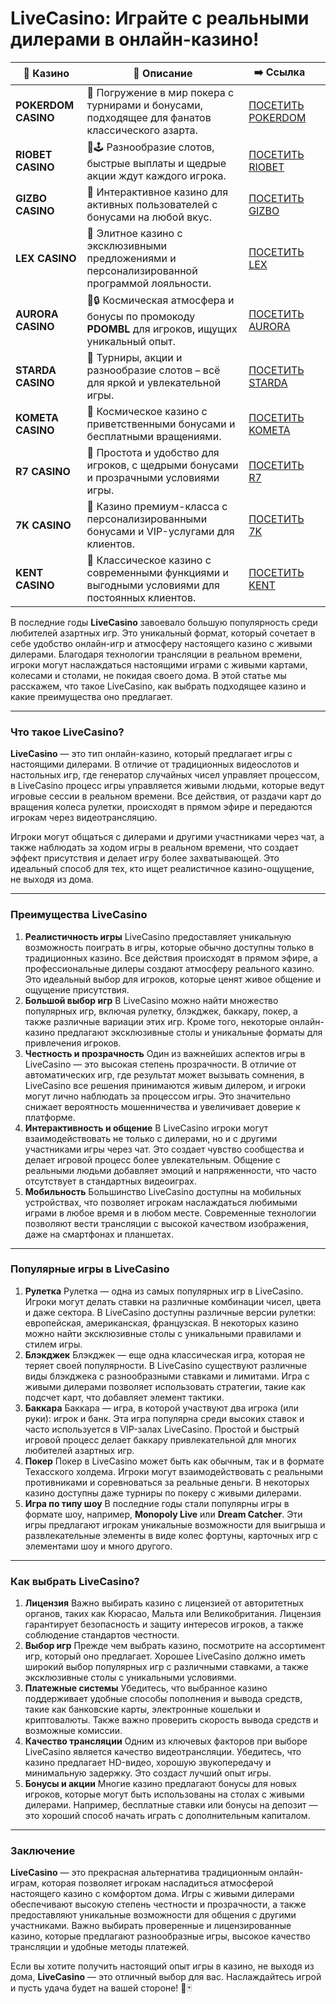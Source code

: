 # LiveCasino: Играйте с реальными дилерами в онлайн-казино!
| 🎰 Казино           | 📜 Описание                                                                                       | ➡️ Ссылка                                                                                          |   |
| ------------------- | ------------------------------------------------------------------------------------------------- | -------------------------------------------------------------------------------------------------- | - |
| **POKERDOM CASINO** | 🎲 Погружение в мир покера с турнирами и бонусами, подходящее для фанатов классического азарта.   | [ПОСЕТИТЬ POKERDOM](https://brandplay.link/FwVc4f)                                                 |   |
| **RIOBET CASINO**   | 🌟🕹️ Разнообразие слотов, быстрые выплаты и щедрые акции ждут каждого игрока.                    | [ПОСЕТИТЬ RIOBET](https://brandplay.link/TnjsxFvH)                                                 |   |
| **GIZBO CASINO**    | 🚀 Интерактивное казино для активных пользователей с бонусами на любой вкус.                      | [ПОСЕТИТЬ GIZBO](https://brandplay.link/rvzLrVLp)                                                  |   |
| **LEX CASINO**      | 🎰 Элитное казино с эксклюзивными предложениями и персонализированной программой лояльности.      | [ПОСЕТИТЬ LEX](https://brandplay.link/VMqNXPFs)                                                    |   |
| **AURORA CASINO**   | 🌌🔒 Космическая атмосфера и бонусы по промокоду **PDOMBL** для игроков, ищущих уникальный опыт. | [ПОСЕТИТЬ AURORA](https://10trafic-stat2.com/click/668546556bcc6313411604bc/6766/13031/subaccount) |   |
| **STARDA CASINO**   | 🌠 Турниры, акции и разнообразие слотов – всё для яркой и увлекательной игры.                     | [ПОСЕТИТЬ STARDA](https://brandplay.link/HDcDrxLk)                                                 |   |
| **KOMETA CASINO**   | 💫 Космическое казино с приветственными бонусами и бесплатными вращениями.                        | [ПОСЕТИТЬ KOMETA](https://brandplay.link/jHzFFYGv)                                                 |   |
| **R7 CASINO**       | 🎯 Простота и удобство для игроков, с щедрыми бонусами и прозрачными условиями игры.              | [ПОСЕТИТЬ R7](https://brandplay.link/dByFXP7h)                                                     |   |
| **7K CASINO**       | 💎 Казино премиум-класса с персонализированными бонусами и VIP-услугами для клиентов.             | [ПОСЕТИТЬ 7K](https://brandplay.link/dd46bNgD)                                                     |   |
| **KENT CASINO**     | 🎲 Классическое казино с современными функциями и выгодными условиями для постоянных клиентов.    | [ПОСЕТИТЬ KENT](https://brandplay.link/XRH1g6Vb)                                                   |   |
В последние годы **LiveCasino** завоевало большую популярность среди любителей азартных игр. Это уникальный формат, который сочетает в себе удобство онлайн-игр и атмосферу настоящего казино с живыми дилерами. Благодаря технологии трансляции в реальном времени, игроки могут наслаждаться настоящими играми с живыми картами, колесами и столами, не покидая своего дома. В этой статье мы расскажем, что такое LiveCasino, как выбрать подходящее казино и какие преимущества оно предлагает.

***

### Что такое LiveCasino?

**LiveCasino** — это тип онлайн-казино, который предлагает игры с настоящими дилерами. В отличие от традиционных видеослотов и настольных игр, где генератор случайных чисел управляет процессом, в LiveCasino процесс игры управляется живыми людьми, которые ведут игровые сессии в реальном времени. Все действия, от раздачи карт до вращения колеса рулетки, происходят в прямом эфире и передаются игрокам через видеотрансляцию.

Игроки могут общаться с дилерами и другими участниками через чат, а также наблюдать за ходом игры в реальном времени, что создает эффект присутствия и делает игру более захватывающей. Это идеальный способ для тех, кто ищет реалистичное казино-ощущение, не выходя из дома.

***

### Преимущества LiveCasino

1. **Реалистичность игры**
   LiveCasino предоставляет уникальную возможность поиграть в игры, которые обычно доступны только в традиционных казино. Все действия происходят в прямом эфире, а профессиональные дилеры создают атмосферу реального казино. Это идеальный выбор для игроков, которые ценят живое общение и ощущение присутствия.
2. **Большой выбор игр**
   В LiveCasino можно найти множество популярных игр, включая рулетку, блэкджек, баккару, покер, а также различные вариации этих игр. Кроме того, некоторые онлайн-казино предлагают эксклюзивные столы и уникальные форматы для привлечения игроков.
3. **Честность и прозрачность**
   Один из важнейших аспектов игры в LiveCasino — это высокая степень прозрачности. В отличие от автоматических игр, где результат может вызывать сомнения, в LiveCasino все решения принимаются живым дилером, и игроки могут лично наблюдать за процессом игры. Это значительно снижает вероятность мошенничества и увеличивает доверие к платформе.
4. **Интерактивность и общение**
   В LiveCasino игроки могут взаимодействовать не только с дилерами, но и с другими участниками игры через чат. Это создает чувство сообщества и делает игровой процесс более увлекательным. Общение с реальными людьми добавляет эмоций и напряженности, что часто отсутствует в стандартных видеоиграх.
5. **Мобильность**
   Большинство LiveCasino доступны на мобильных устройствах, что позволяет игрокам наслаждаться любимыми играми в любое время и в любом месте. Современные технологии позволяют вести трансляции с высокой качеством изображения, даже на смартфонах и планшетах.

***

### Популярные игры в LiveCasino

1. **Рулетка**
   Рулетка — одна из самых популярных игр в LiveCasino. Игроки могут делать ставки на различные комбинации чисел, цвета и даже сектора. В LiveCasino доступны различные версии рулетки: европейская, американская, французская. В некоторых казино можно найти эксклюзивные столы с уникальными правилами и стилем игры.
2. **Блэкджек**
   Блэкджек — еще одна классическая игра, которая не теряет своей популярности. В LiveCasino существуют различные виды блэкджека с разнообразными ставками и лимитами. Игра с живыми дилерами позволяет использовать стратегии, такие как подсчет карт, что добавляет элемент тактики.
3. **Баккара**
   Баккара — игра, в которой участвуют два игрока (или руки): игрок и банк. Эта игра популярна среди высоких ставок и часто используется в VIP-залах LiveCasino. Простой и быстрый игровой процесс делает баккару привлекательной для многих любителей азартных игр.
4. **Покер**
   Покер в LiveCasino может быть как обычным, так и в формате Техасского холдема. Игроки могут взаимодействовать с реальными противниками и соревноваться за реальные деньги. В некоторых казино доступны даже турниры по покеру с живыми дилерами.
5. **Игра по типу шоу**
   В последние годы стали популярны игры в формате шоу, например, **Monopoly Live** или **Dream Catcher**. Эти игры предлагают игрокам уникальные возможности для выигрыша и развлекательные элементы в виде колес фортуны, карточных игр с элементами шоу и много другого.

***

### Как выбрать LiveCasino?

1. **Лицензия**
   Важно выбирать казино с лицензией от авторитетных органов, таких как Кюрасао, Мальта или Великобритания. Лицензия гарантирует безопасность и защиту интересов игроков, а также соблюдение стандартов честности.
2. **Выбор игр**
   Прежде чем выбрать казино, посмотрите на ассортимент игр, который оно предлагает. Хорошее LiveCasino должно иметь широкий выбор популярных игр с различными ставками, а также эксклюзивные столы с уникальными условиями.
3. **Платежные системы**
   Убедитесь, что выбранное казино поддерживает удобные способы пополнения и вывода средств, такие как банковские карты, электронные кошельки и криптовалюты. Также важно проверить скорость вывода средств и возможные комиссии.
4. **Качество трансляции**
   Одним из ключевых факторов при выборе LiveCasino является качество видеотрансляции. Убедитесь, что казино предлагает HD-видео, хорошую звукопередачу и минимальную задержку. Это создаст лучший опыт игры.
5. **Бонусы и акции**
   Многие казино предлагают бонусы для новых игроков, которые могут быть использованы на столах с живыми дилерами. Например, бесплатные ставки или бонусы на депозит — это хороший способ начать играть с дополнительным капиталом.

***

### Заключение

**LiveCasino** — это прекрасная альтернатива традиционным онлайн-играм, которая позволяет игрокам насладиться атмосферой настоящего казино с комфортом дома. Игры с живыми дилерами обеспечивают высокую степень честности и прозрачности, а также предоставляют уникальные возможности для общения с другими участниками. Важно выбирать проверенные и лицензированные казино, которые предлагают разнообразные игры, высокое качество трансляции и удобные методы платежей.

Если вы хотите получить настоящий опыт игры в казино, не выходя из дома, **LiveCasino** — это отличный выбор для вас. Наслаждайтесь игрой и пусть удача будет на вашей стороне! 🎲🃏
